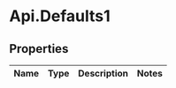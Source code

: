 # Api.Defaults1

## Properties

Name | Type | Description | Notes
------------ | ------------- | ------------- | -------------


